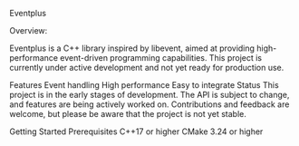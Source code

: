 Eventplus


Overview:

Eventplus is a C++ library inspired by libevent, aimed at providing high-performance event-driven programming capabilities. This project is currently under active development and not yet ready for production use.

Features
Event handling
High performance
Easy to integrate
Status
This project is in the early stages of development. The API is subject to change, and features are being actively worked on. Contributions and feedback are welcome, but please be aware that the project is not yet stable.

Getting Started
Prerequisites
C++17 or higher
CMake 3.24 or higher
